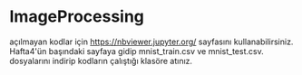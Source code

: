 # ImageProcessing
açılmayan kodlar için https://nbviewer.jupyter.org/ sayfasını kullanabilirsiniz.
Hafta4'ün başındaki sayfaya gidip mnist_train.csv ve mnist_test.csv. dosyalarını indirip kodların çalıştığı klasöre atınız.


